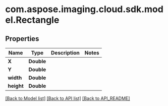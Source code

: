 
# com.aspose.imaging.cloud.sdk.model.Rectangle

## Properties
Name | Type | Description | Notes
------------ | ------------- | ------------- | -------------
**X** | **Double** |  | 
**Y** | **Double** |  | 
**width** | **Double** |  | 
**height** | **Double** |  | 


[[Back to Model list]](API_README.md#documentation-for-models) [[Back to API list]](API_README.md#documentation-for-api-endpoints) [[Back to API_README]](API_README.md)

